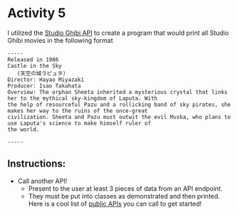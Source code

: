 # Activity 5

I utilized the [Studio Ghibi API](https://ghibliapi.herokuapp.com/#section/Studio-Ghibli-API) to create a program that would print all Studio Ghibi movies in the following format 

```
-----
Released in 1986
Castle in the Sky
   (天空の城ラピュタ)
Director: Hayao Miyazaki
Producer: Isao Takahata
Overview: The orphan Sheeta inherited a mysterious crystal that links her to the mythical sky-kingdom of Laputa. With 
the help of resourceful Pazu and a rollicking band of sky pirates, she makes her way to the ruins of the once-great 
civilization. Sheeta and Pazu must outwit the evil Muska, who plans to use Laputa's science to make himself ruler of 
the world.

-----
```

## Instructions: 
- Call another API! 
  - Present to the user at least 3 pieces of data from an API endpoint. 
  - They must be put into classes as demonstrated and then printed. 
Here is a cool list of [public APIs](https://documenter.getpostman.com/view/8854915/Szf7znEe) you can call to get started! 

